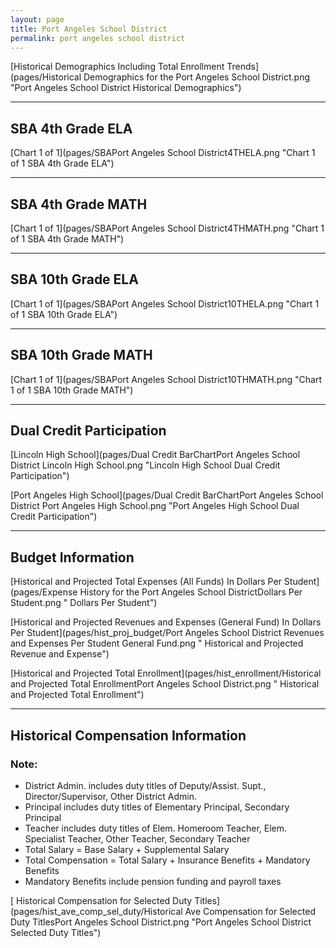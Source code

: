 ```yaml
---
layout: page
title: Port Angeles School District
permalink: port angeles school district
---
```



[Historical Demographics Including Total Enrollment Trends](pages/Historical Demographics for the Port Angeles School District.png "Port Angeles School District Historical Demographics")

___

## SBA 4th Grade ELA

[Chart 1 of 1](pages/SBAPort Angeles School District4THELA.png "Chart 1 of 1 SBA 4th Grade ELA")


___

## SBA 4th Grade MATH

[Chart 1 of 1](pages/SBAPort Angeles School District4THMATH.png "Chart 1 of 1 SBA 4th Grade MATH")


___

## SBA 10th Grade ELA

[Chart 1 of 1](pages/SBAPort Angeles School District10THELA.png "Chart 1 of 1 SBA 10th Grade ELA")


___

## SBA 10th Grade MATH

[Chart 1 of 1](pages/SBAPort Angeles School District10THMATH.png "Chart 1 of 1 SBA 10th Grade MATH")


___

## Dual Credit Participation

[Lincoln High School](pages/Dual Credit BarChartPort Angeles School District Lincoln High School.png "Lincoln High School Dual Credit Participation")

[Port Angeles High School](pages/Dual Credit BarChartPort Angeles School District Port Angeles High School.png "Port Angeles High School Dual Credit Participation")


___

## Budget Information

[Historical and Projected Total Expenses (All Funds) In Dollars Per Student](pages/Expense History for the Port Angeles School DistrictDollars Per Student.png " Dollars Per Student")

[Historical and Projected Revenues and Expenses (General Fund) In Dollars Per Student](pages/hist_proj_budget/Port Angeles School District Revenues and Expenses Per Student General Fund.png " Historical and Projected Revenue and Expense")

[Historical and Projected Total Enrollment](pages/hist_enrollment/Historical and Projected Total EnrollmentPort Angeles School District.png " Historical and Projected Total Enrollment")


___

## Historical Compensation Information
### Note:
- District Admin. includes duty titles of Deputy/Assist. Supt., Director/Supervisor, Other District Admin.
- Principal includes duty titles of Elementary Principal, Secondary Principal
- Teacher includes duty titles of Elem. Homeroom Teacher, Elem. Specialist Teacher, Other Teacher, Secondary Teacher
- Total Salary = Base Salary + Supplemental Salary
- Total Compensation = Total Salary + Insurance Benefits + Mandatory Benefits
- Mandatory Benefits include pension funding and payroll taxes

[ Historical Compensation for Selected Duty Titles](pages/hist_ave_comp_sel_duty/Historical Ave Compensation for Selected Duty TitlesPort Angeles School District.png "Port Angeles School District Selected Duty Titles")

